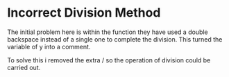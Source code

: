# Incorrect Division Method

The initial problem here is within the function they have used a double backspace instead of a single one to complete the division.
This turned the variable of y into a comment.

To solve this i removed the extra / so the operation of division could be carried out.
